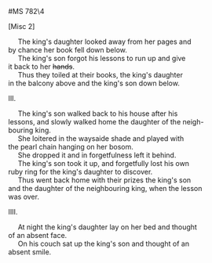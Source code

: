 #MS 782\4

[Misc 2]

&nbsp;&nbsp;&nbsp;&nbsp;&nbsp;The king's daughter looked away from her pages and \
by chance her book fell down below. \
&nbsp;&nbsp;&nbsp;&nbsp;&nbsp;The king's son forgot his lessons to run up and give \
it back to her ~~hands~~. \
&nbsp;&nbsp;&nbsp;&nbsp;&nbsp;Thus they toiled at their books, the king's daughter \
in the balcony above and the king's son down below. 

III. 

&nbsp;&nbsp;&nbsp;&nbsp;&nbsp;The king's son walked back to his house after his \
lessons, and slowly walked home the daughter of the neigh- \
bouring king. \
&nbsp;&nbsp;&nbsp;&nbsp;&nbsp;She loitered in the waysaide shade and played with \
the pearl chain hanging on her bosom. \
&nbsp;&nbsp;&nbsp;&nbsp;&nbsp;She dropped it and in forgetfulness left it behind. \
&nbsp;&nbsp;&nbsp;&nbsp;&nbsp;The king's son took it up, and forgetfully lost his own \
ruby ring for the king's daughter to discover. \
&nbsp;&nbsp;&nbsp;&nbsp;&nbsp;Thus went back home with their prizes the king's son \
and the daughter of the neighbouring king, when the lesson \
was over. 
 
IIII. 

&nbsp;&nbsp;&nbsp;&nbsp;&nbsp;At night the king's daughter lay on her bed and thought \
of an absent face. \
&nbsp;&nbsp;&nbsp;&nbsp;&nbsp;On his couch sat up the king's son and thought of an \
absent smile. 
